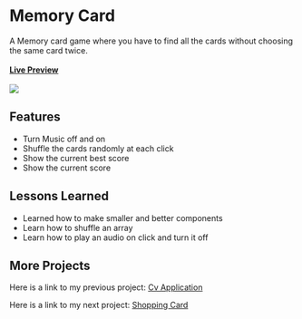 <h1>Memory Card</h1>
A Memory card game where you have to find all the cards without choosing the same card twice.
</br></br><b><a href="https://memory-card-one-roan.vercel.app">Live Preview</a></b>
</br></br><img src="https://github.com/Mustafa1908/memory-card/assets/148060283/1d67b1eb-fd7b-4a81-8107-a6a23ac58587">
<h2>Features</h2>
<ul>
  <li>Turn Music off and on</li>
  <li>Shuffle the cards randomly at each click</li>
  <li>Show the  current best score</li>
  <li>Show the current score</li>
</ul>
<h2>Lessons Learned</h2>
<ul>
  <li>Learned how to make smaller and better components</li>
  <li>Learn how to shuffle an array</li>
  <li>Learn how to play an audio on click and turn it off</li>
</ul>
<h2>More Projects</h2>
<p>Here is a link to my previous project: <a href="https://github.com/Mustafa1908/cv-application">Cv Application</a></p>
<p>Here is a link to my next project: <a href="https://github.com/Mustafa1908/shopping-cart">Shopping Card</a></p>
